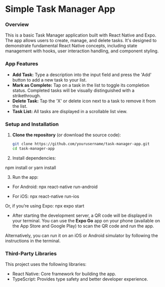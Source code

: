 # Simple Task Manager App

### Overview

This is a basic Task Manager application built with React Native and Expo. The app allows users to create, manage, and delete tasks. It's designed to demonstrate fundamental React Native concepts, including state management with hooks, user interaction handling, and component styling.

### App Features

- **Add Task:** Type a description into the input field and press the 'Add' button to add a new task to your list.
- **Mark as Complete:** Tap on a task in the list to toggle its completion status. Completed tasks will be visually distinguished with a strikethrough.
- **Delete Task:** Tap the 'X' or delete icon next to a task to remove it from the list.
- **Task List:** All tasks are displayed in a scrollable list view.

### Setup and Installation

1. **Clone the repository** (or download the source code):

   ```bash
   git clone https://github.com/yourusername/task-manager-app.git
   cd task-manager-app

   ```

2. Install dependencies:

npm install
or
yarn install

3. Run the app:

- For Android: npx react-native run-android

- For iOS: npx react-native run-ios

Or, if you’re using Expo: npx expo start

- After starting the development server, a QR code will be displayed in your terminal. You can use the **Expo Go** app on your phone (available on the App Store and Google Play) to scan the QR code and run the app.

Alternatively, you can run it on an iOS or Android simulator by following the instructions in the terminal.

### Third-Party Libraries

This project uses the following libraries:

- React Native: Core framework for building the app.
- TypeScript: Provides type safety and better developer experience.
